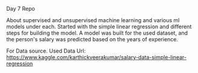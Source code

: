 Day 7 Repo


About supervised and unsupervised machine learning and various ml models under each. Started with the simple linear regression and different steps for building the model. A model was built for the used dataset, and the person's salary was predicted based on the years of experience.

For Data source. Used Data Url: https://www.kaggle.com/karthickveerakumar/salary-data-simple-linear-regression 

